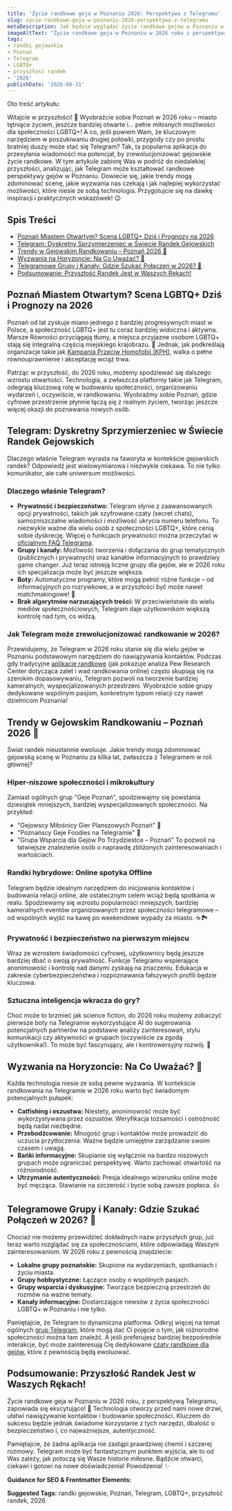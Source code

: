 ```yaml
---
title: 'Życie randkowe geja w Poznaniu 2026: Perspektywa z Telegramu'
slug: zycie-randkowe-geja-w-poznaniu-2026-perspektywa-z-telegramu
metaDescription: Jak będzie wyglądać życie randkowe gejów w Poznaniu w 2026 roku? Odkryj przyszłość randek, rolę Telegramu i trendy w społeczności LGBTQ+.
imageAltText: "Życie randkowe geja w Poznaniu w 2026 roku z perspektywą Telegramu - mężczyzna używający smartfona z logo Telegramu w tle i panoramą Poznania.\n\n    *   Anchor: \"grup Telegram\", Path: `/grupy`\n    *   Anchor: \"czaty randkowe dla gejów\", Path: `/chat/randki-gejowskie`\n*   **Additional:**\n    *   Phrase in article: \"Edukacja w zakresie cyberbezpieczeństwa i rozpoznawania fałszywych profili będzie kluczowa.\"\n        *   Suggested Anchor: \"cyberbezpieczeństwo w randkowaniu\"\n        *   Suggested Path: `/blog/bezpieczenstwo-online` (lub bardziej szczegółowa kategoria, jeśli istnieje)\n    *   Phrase in article: \"Skupione na wydarzeniach, spotkaniach i życiu miasta.\" (w kontekście lokalnych grup poznańskich)\n        *   Suggested Anchor: \"wydarzenia LGBTQ+ Poznań\"\n        *   Suggested Path: `/wydarzenia/poznan/lgbtq` (lub ogólniej `/wydarzenia/poznan` jeśli nie ma tak szczegółowej kategorii)"
tags:
- randki gejowskie
- Poznań
- Telegram
- LGBTQ+
- przyszłość randek
- '2026'
publishDate: '2026-08-31'
---
```


Oto treść artykułu:

Witajcie w przyszłości! 🚀 Wyobraźcie sobie Poznań w 2026 roku – miasto tętniące życiem, jeszcze bardziej otwarte i... pełne miłosnych możliwości dla społeczności LGBTQ+! A co, jeśli powiem Wam, że kluczowym narzędziem w poszukiwaniu drugiej połówki, przygody czy po prostu bratniej duszy może stać się Telegram? Tak, ta popularna aplikacja do przesyłania wiadomości ma potencjał, by zrewolucjonizować gejowskie życie randkowe. W tym artykule zabiorę Was w podróż do niedalekiej przyszłości, analizując, jak Telegram może kształtować randkowe perspektywy gejów w Poznaniu. Dowiecie się, jakie trendy mogą zdominować scenę, jakie wyzwania nas czekają i jak najlepiej wykorzystać możliwości, które niesie ze sobą technologia. Przygotujcie się na dawkę inspiracji i praktycznych wskazówek! 😉

## Spis Treści

- [Poznań Miastem Otwartym? Scena LGBTQ+ Dziś i Prognozy na 2026](#poznań-miastem-otwartym-scena-lgbtq-dziś-i-prognozy-na-2026)
- [Telegram: Dyskretny Sprzymierzeniec w Świecie Randek Gejowskich](#telegram-dyskretny-sprzymierzeniec-w-świecie-randek-gejowskich)
- [Trendy w Gejowskim Randkowaniu – Poznań 2026 🔮](#trendy-w-gejowskim-randkowaniu--poznań-2026-)
- [Wyzwania na Horyzoncie: Na Co Uważać? 🤔](#wyzwania-na-horyzoncie-na-co-uważać-)
- [Telegramowe Grupy i Kanały: Gdzie Szukać Połączeń w 2026? 🚀](#telegramowe-grupy-i-kanały-gdzie-szukać-połączeń-w-2026-)
- [Podsumowanie: Przyszłość Randek Jest w Waszych Rękach!](#podsumowanie-przyszłość-randek-jest-w-waszych-rękach)

## Poznań Miastem Otwartym? Scena LGBTQ+ Dziś i Prognozy na 2026

Poznań od lat zyskuje miano jednego z bardziej progresywnych miast w Polsce, a społeczność LGBTQ+ jest tu coraz bardziej widoczna i aktywna. Marsze Równości przyciągają tłumy, a miejsca przyjazne osobom LGBTQ+ stają się integralną częścią miejskiego krajobrazu. 🌈 Jednak, jak podkreślają organizacje takie jak [Kampania Przeciw Homofobii (KPH)](https://kph.org.pl/), walka o pełne równouprawnienie i akceptację wciąż trwa.

Patrząc w przyszłość, do 2026 roku, możemy spodziewać się dalszego wzrostu otwartości. Technologia, a zwłaszcza platformy takie jak Telegram, odegrają kluczową rolę w budowaniu społeczności, organizowaniu wydarzeń i, oczywiście, w randkowaniu. Wyobraźmy sobie Poznań, gdzie cyfrowe przestrzenie płynnie łączą się z realnym życiem, tworząc jeszcze więcej okazji do poznawania nowych osób.

## Telegram: Dyskretny Sprzymierzeniec w Świecie Randek Gejowskich

Dlaczego właśnie Telegram wyrasta na faworyta w kontekście gejowskich randek? Odpowiedź jest wielowymiarowa i niezwykle ciekawa. To nie tylko komunikator, ale całe uniwersum możliwości.

### Dlaczego właśnie Telegram?

*   **Prywatność i bezpieczeństwo:** Telegram słynie z zaawansowanych opcji prywatności, takich jak szyfrowane czaty (secret chats), samozniszczalne wiadomości i możliwość ukrycia numeru telefonu. To niezwykle ważne dla wielu osób z społeczności LGBTQ+, które cenią sobie dyskrecję. Więcej o funkcjach prywatności można przeczytać w [oficjalnym FAQ Telegrama](https://telegram.org/faq#q-what-about-privacy-and-data).
*   **Grupy i kanały:** Możliwość tworzenia i dołączania do grup tematycznych (publicznych i prywatnych) oraz kanałów informacyjnych to prawdziwy game changer. Już teraz istnieją liczne grupy dla gejów, ale w 2026 roku ich specjalizacja może być jeszcze większa.
*   **Boty:** Automatyczne programy, które mogą pełnić różne funkcje – od informacyjnych po rozrywkowe, a w przyszłości być może nawet matchmakingowe! 🤖
*   **Brak algorytmów narzucających treści:** W przeciwieństwie do wielu mediów społecznościowych, Telegram daje użytkownikom większą kontrolę nad tym, co widzą.

### Jak Telegram może zrewolucjonizować randkowanie w 2026?

Przewidujemy, że Telegram w 2026 roku stanie się dla wielu gejów w Poznaniu podstawowym narzędziem do nawiązywania kontaktów. Podczas gdy tradycyjne [aplikacje randkowe](https://www.pewresearch.org/internet/2023/02/02/the-virtues-and-downsides-of-online-dating/) (jak pokazuje analiza Pew Research Center dotycząca zalet i wad randkowania online) często skupiają się na szerokim dopasowywaniu, Telegram pozwoli na tworzenie bardziej kameralnych, wyspecjalizowanych przestrzeni. Wyobraźcie sobie grupy dedykowane wspólnym pasjom, konkretnym typom relacji czy nawet dzielnicom Poznania!

## Trendy w Gejowskim Randkowaniu – Poznań 2026 🔮

Świat randek nieustannie ewoluuje. Jakie trendy mogą zdominować gejowską scenę w Poznaniu za kilka lat, zwłaszcza z Telegramem w roli głównej?

### Hiper-niszowe społeczności i mikrokultury

Zamiast ogólnych grup "Geje Poznań", spodziewajmy się powstania dziesiątek mniejszych, bardziej wyspecjalizowanych społeczności. Na przykład:
*   "Gejowscy Miłośnicy Gier Planszowych Poznań" 🎲
*   "Poznańscy Geje Foodies na Telegramie" 🍜
*   "Grupa Wsparcia dla Gejów Po Trzydziestce – Poznań"
To pozwoli na łatwiejsze znalezienie osób o naprawdę zbliżonych zainteresowaniach i wartościach.

### Randki hybrydowe: Online spotyka Offline

Telegram będzie idealnym narzędziem do inicjowania kontaktów i budowania relacji online, ale ostatecznym celem wciąż będą spotkania w realu. Spodziewamy się wzrostu popularności mniejszych, bardziej kameralnych eventów organizowanych przez społeczności telegramowe – od wspólnych wyjść na kawę po weekendowe wypady za miasto. ☕️🏞️

### Prywatność i bezpieczeństwo na pierwszym miejscu

Wraz ze wzrostem świadomości cyfrowej, użytkownicy będą jeszcze bardziej dbać o swoją prywatność. Funkcje Telegramu wspierające anonimowość i kontrolę nad danymi zyskają na znaczeniu. Edukacja w zakresie cyberbezpieczeństwa i rozpoznawania fałszywych profili będzie kluczowa.

### Sztuczna inteligencja wkracza do gry?

Choć może to brzmieć jak science fiction, do 2026 roku możemy zobaczyć pierwsze boty na Telegramie wykorzystujące AI do sugerowania potencjalnych partnerów na podstawie analizy zainteresowań, stylu komunikacji czy aktywności w grupach (oczywiście za zgodą użytkownika!). To może być fascynujący, ale i kontrowersyjny rozwój. 🧐

## Wyzwania na Horyzoncie: Na Co Uważać? 🤔

Każda technologia niesie ze sobą pewne wyzwania. W kontekście randkowania na Telegramie w 2026 roku warto być świadomym potencjalnych pułapek:

*   **Catfishing i oszustwa:** Niestety, anonimowość może być wykorzystywana przez oszustów. Weryfikacja tożsamości i ostrożność będą nadal niezbędne.
*   **Przebodźcowanie:** Mnogość grup i kontaktów może prowadzić do uczucia przytłoczenia. Ważne będzie umiejętne zarządzanie swoim czasem i uwagą.
*   **Bańki informacyjne:** Skupianie się wyłącznie na bardzo niszowych grupach może ograniczać perspektywę. Warto zachować otwartość na różnorodność.
*   **Utrzymanie autentyczności:** Presja idealnego wizerunku online może być męcząca. Stawianie na szczerość i bycie sobą zawsze popłaca. 👍

## Telegramowe Grupy i Kanały: Gdzie Szukać Połączeń w 2026? 🚀

Chociaż nie możemy przewidzieć dokładnych nazw przyszłych grup, już teraz warto rozglądać się za społecznościami, które odpowiadają Waszym zainteresowaniom. W 2026 roku z pewnością znajdziecie:

*   **Lokalne grupy poznańskie:** Skupione na wydarzeniach, spotkaniach i życiu miasta.
*   **Grupy hobbystyczne:** Łączące osoby o wspólnych pasjach.
*   **Grupy wsparcia i dyskusyjne:** Tworzące bezpieczną przestrzeń do rozmów na ważne tematy.
*   **Kanały informacyjne:** Dostarczające newsów z życia społeczności LGBTQ+ w Poznaniu i nie tylko.

Pamiętajcie, że Telegram to dynamiczna platforma. Odkryj więcej na temat ogólnych [grup Telegram](/grupy), które mogą dać Ci pojęcie o tym, jak różnorodne społeczności można tam znaleźć. A jeśli preferujesz bardziej bezpośrednie interakcje, być może zainteresują Cię dedykowane [czaty randkowe dla gejów](/chat/randki-gejowskie), które z pewnością będą ewoluować.

## Podsumowanie: Przyszłość Randek Jest w Waszych Rękach!

Życie randkowe geja w Poznaniu w 2026 roku, z perspektywą Telegramu, zapowiada się ekscytująco! 🤩 Technologia otworzy przed nami nowe drzwi, ułatwi nawiązywanie kontaktów i budowanie społeczności. Kluczem do sukcesu będzie jednak świadome korzystanie z tych narzędzi, dbałość o bezpieczeństwo i, co najważniejsze, autentyczność.

Pamiętajcie, że żadna aplikacja nie zastąpi prawdziwej chemii i szczerej rozmowy. Telegram może być fantastycznym punktem wyjścia, ale to od Was zależy, jak potoczą się Wasze historie miłosne. Bądźcie otwarci, ciekawi i gotowi na nowe doświadczenia! Powodzenia! ✨

**Guidance for SEO & Frontmatter Elements:**




**Suggested Tags:**
randki gejowskie, Poznań, Telegram, LGBTQ+, przyszłość randek, 2026
